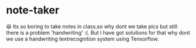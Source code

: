 # note-taker
:satisfied: Its so boring to take notes in class,so why dont we take pics but still there is a problem 'handwriting' :(.
But i have got solutions for that why dont we use a handwriting textrecognition system using Tensorflow.
